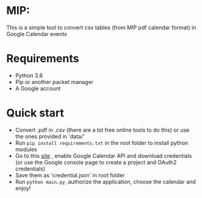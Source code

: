 # MIP: 
 This is a simple tool to convert csv tables (from MIP pdf calendar format) in Google Calendar events
 
# Requirements
 - Python 3.8
 - Pip or another packet manager
 - A Google account 
 
# Quick start
 - Convert .pdf in .csv (there are a lot free online tools to do this) or use the ones provided in 'data/'
 - Run `pip install requirements.txt` in the root folder to install python modules
 - Go to this [site](https://developers.google.com/calendar/quickstart/python) , enable Google Calendar API and download credentials (or use the Google console page to create a project and OAuth2 credentials)
 - Save them as 'credential.json' in root folder
 - Run `python main.py`, authorize the application, choose the calendar and enjoy!


